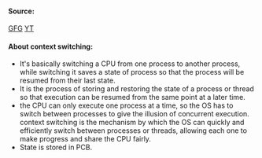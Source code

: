 #### Source:
[GFG](https://www.geeksforgeeks.org/measure-time-spent-context-switch/)
[YT](https://www.youtube.com/watch?v=W8vM3Qn-1aM&list=PLXj4XH7LcRfDrdQuJTHIPmKMpa7eYVaPm&index=11)

#### About context switching:

* It's basically switching a CPU from one process to another process, while switching it saves a state of process so that the process will be resumed from their last state.
* It is the process of storing and restoring the state of a process or thread so that execution can be resumed from the same point at a later time.
* the CPU can only execute one process at a time, so the OS has to switch between processes to give the illusion of concurrent execution. context switching is the mechanism by which the OS can quickly and efficiently switch between processes or threads, allowing each one to make progress and share the CPU fairly.
* State is stored in PCB.

